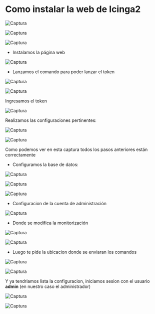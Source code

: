 # Como instalar la web de Icinga2

![Captura](IMG/16.png)

![Captura](IMG/17.png)

![Captura](IMG/18.png)

- Instalamos la página web

![Captura](IMG/19.png)

- Lanzamos el comando para poder lanzar el token

![Captura](IMG/18.png)

![Captura](IMG/20.png)

Ingresamos el token

![Captura](IMG/21.png)

Realizamos las configuraciones pertinentes:

![Captura](IMG/27.png)

![Captura](IMG/22.png)

Como podemos ver en esta captura todos los pasos anteriores están correctamente

- Configuramos la base de datos:

![Captura](IMG/23.png)

![Captura](IMG/24.png)

![Captura](IMG/25.png)

- Configuracion de la cuenta de administración

![Captura](IMG/26.png)

- Donde se modifica la monitorización

![Captura](IMG/28.png)

![Captura](IMG/29.png)

- Luego te pide la ubicacion donde se enviaran los comandos

![Captura](IMG/30.png)

![Captura](IMG/31.png)

Y ya tendriamos lista la configuracion, iniciamos sesion con el usuario **admin** (en nuestro caso el administrador)

![Captura](IMG/32.png)

![Captura](IMG/34.png)
